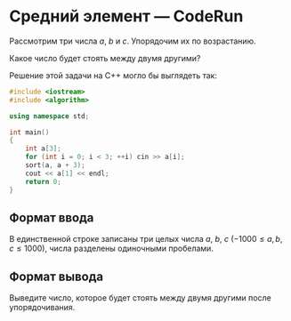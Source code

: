 # Средний элемент — CodeRun

Рассмотрим три числа $a$, $b$ и $c$. Упорядочим их по возрастанию.

Какое число будет стоять между двумя другими?

Решение этой задачи на С++ могло бы выглядеть так:

```c++
#include <iostream>
#include <algorithm>

using namespace std;

int main()
{
    int a[3];
    for (int i = 0; i < 3; ++i) cin >> a[i];
    sort(a, a + 3);
    cout << a[1] << endl;
    return 0;
}
```

## Формат ввода

В единственной строке записаны три целых числа $a$, $b$, $c$ $(-1000 \le a, b, c \le 1000)$, числа разделены одиночными пробелами.

## Формат вывода

Выведите число, которое будет стоять между двумя другими после упорядочивания.
